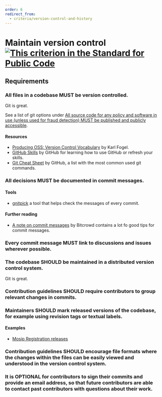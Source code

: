 ```yaml
---
order: 6
redirect_from:
  - criteria/version-control-and-history
---
```

# Maintain version control [![This criterion in the Standard for Public Code]({{site.url}}/assets/link-symbol.png)](https://standard.publiccode.net/criteria/maintain-version-control.html)

<!-- SPDX-License-Identifier: CC0-1.0 -->
<!-- written in 2022 by The Foundation for Public Code <info@publiccode.net> -->

## Requirements

### All files in a codebase MUST be version controlled.

Git is great.

See a list of git options under [All source code for any policy and software in use (unless used for fraud detection) MUST be published and publicly accessible](code-in-the-open.md).

#### Resources

* [Producing OSS: Version Control Vocabulary](https://producingoss.com/en/vc.html#vc-vocabulary) by Karl Fogel.
* [GitHub Skills](https://skills.github.com/) by GitHub for learning how to use GitHub or refresh your skills.
* [Git Cheat Sheet](https://education.github.com/git-cheat-sheet-education.pdf) by GitHub, a list with the most common used git commands.

### All decisions MUST be documented in commit messages.

#### Tools

* [gnitpick](https://github.com/Seravo/gnitpick) a tool that helps check the messages of every commit.

#### Further reading

* [A note on commit messages](https://bitcrowd.dev/a-note-on-commit-messages) by Bitcrowd contains a lot fo good tips for commit messages.

### Every commit message MUST link to discussions and issues wherever possible.

### The codebase SHOULD be maintained in a distributed version control system.

Git is great.

### Contribution guidelines SHOULD require contributors to group relevant changes in commits.

### Maintainers SHOULD mark released versions of the codebase, for example using revision tags or textual labels.

#### Examples

* [Mosip Registration releases](https://github.com/mosip/registration/releases)

### Contribution guidelines SHOULD encourage file formats where the changes within the files can be easily viewed and understood in the version control system.

<!-- Make a list of preferred file formats -->

### It is OPTIONAL for contributors to sign their commits and provide an email address, so that future contributors are able to contact past contributors with questions about their work.
